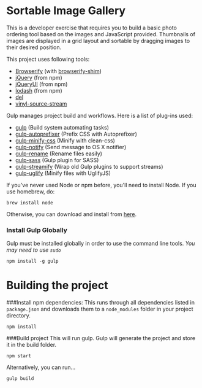 # Sortable Image Gallery

This is a developer exercise that requires you to build a basic photo ordering tool based on the images and JavaScript provided. Thumbnails of images are displayed in a grid layout and sortable by dragging images to their desired position.

This project uses following tools:
- [Browserify](http://browserify.org/) (with [browserify-shim](https://github.com/thlorenz/browserify-shim))
- [jQuery](http://jquery.com/) (from npm)
- [jQueryUI](http://jqueryui.com/) (from npm)
- [lodash](https://lodash.com/) (from npm)
- [del](https://www.npmjs.com/package/del)
- [vinyl-source-stream](https://www.npmjs.com/package/vinyl-source-stream)

Gulp manages project build and workflows. Here is a list of plug-ins used:
- [gulp](http://gulpjs.com/) (Build system automating tasks)
- [gulp-autoprefixer](https://www.npmjs.com/package/gulp-autoprefixer) (Prefix CSS with Autoprefixer)
- [gulp-minify-css](https://www.npmjs.com/package/gulp-minify-css) (Minify with clean-css)
- [gulp-notify](https://www.npmjs.com/package/gulp-notify) (Send message to OS X notifier)
- [gulp-rename](https://www.npmjs.com/package/gulp-rename) (Rename files easily)
- [gulp-sass](https://www.npmjs.com/package/gulp-sass) (Gulp plugin for SASS)
- [gulp-streamify](https://github.com/nfroidure/gulp-streamify) (Wrap old Gulp plugins to support streams)
- [gulp-uglify](https://www.npmjs.com/package/gulp-uglify) (Minify files with UglifyJS)

If you've never used Node or npm before, you'll need to install Node.
If you use homebrew, do:

```
brew install node
```
Otherwise, you can download and install from [here](http://nodejs.org/download/).

### Install Gulp Globally

Gulp must be installed globally in order to use the command line tools. *You may need to use `sudo`*

```
npm install -g gulp
```

# Building the project

###Install npm dependencies:
This runs through all dependencies listed in `package.json` and downloads them
to a `node_modules` folder in your project directory.
```
npm install
```

###Build project
This will run gulp.  Gulp will generate the project and store it in the build folder.
```
npm start
```

Alternatively, you can run...
```
gulp build
```
